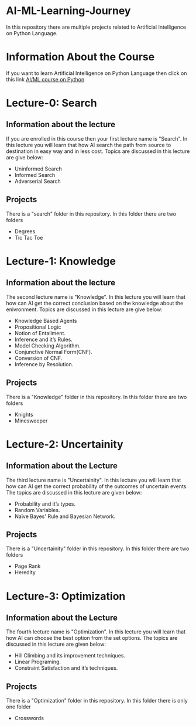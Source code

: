 
# AI-ML-Learning-Journey
In this repository there are multiple projects related to Artificial Intelligence on Python Language.
# Information About the Course
If you want to learn Artificial Intelligence on Python Language then click on this link [AI/ML course on Python](https://www.edx.org/course/cs50s-introduction-to-artificial-intelligence-with-python)
 
# Lecture-0: Search
## Information about the lecture
If you are enrolled in this course then your first lecture name is "Search". In this lecture you will learn that how AI search the path from source to destination in easy way and in less cost. Topics are discussed in this lecture are give below:
 - Uninformed Search
 - Informed Search
 - Adverserial Search
 ## Projects
 There is a "search" folder in this repository. In this folder there are two folders
 - Degrees
 - Tic Tac Toe

# Lecture-1: Knowledge
## Information about the lecture
The second lecture name is "Knowledge". In this lecture you will learn that how can AI get the correct conclusion based on the knowledge about the enivronment. Topics are discussed in this lecture are give below:
- Knowledge Based Agents
- Propositional Logic
- Notion of Entailment.
- Inference and it’s Rules.
- Model Checking Algorithm.
- Conjunctive Normal Form(CNF).
- Conversion of CNF.
- Inference by Resolution.
## Projects
There is a "Knowledge" folder in this repository. In this folder there are two folders
 - Knights
 - Minesweeper
# Lecture-2: Uncertainity
## Information about the Lecture
The third lecture name is "Uncertainity". In this lecture you will learn that how can AI get the correct probability of the outcomes of uncertain events. The topics are discussed in this lecture are given below:
- Probability and it’s types.
- Random Variables.
- Naïve Bayes' Rule and Bayesian Network.
## Projects
There is a "Uncertainity" folder in this repository. In this folder there are two folders
- Page Rank
- Heredity

# Lecture-3: Optimization
## Information about the Lecture
The fourth lecture name is "Optimization". In this lecture you will learn that how AI can choose the best option from the set options.
The topics are discussed in this lecture are given below:
- Hill Climbing and its improvement techniques.
- Linear Programing.
- Constraint Satisfaction and it’s techniques.
## Projects
There is a "Optimization" folder in this repository. In this folder there is only one folder
- Crosswords
